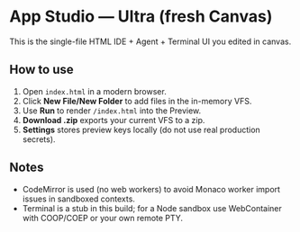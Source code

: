 # App Studio — Ultra (fresh Canvas)
This is the single-file HTML IDE + Agent + Terminal UI you edited in canvas.

## How to use
1) Open `index.html` in a modern browser.
2) Click **New File/New Folder** to add files in the in-memory VFS.
3) Use **Run** to render `/index.html` into the Preview.
4) **Download .zip** exports your current VFS to a zip.
5) **Settings** stores preview keys locally (do not use real production secrets).

## Notes
- CodeMirror is used (no web workers) to avoid Monaco worker import issues in sandboxed contexts.
- Terminal is a stub in this build; for a Node sandbox use WebContainer with COOP/COEP or your own remote PTY.

